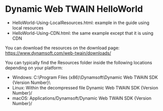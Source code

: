 # Dynamic Web TWAIN HelloWorld 

* HelloWorld-Using-LocalResources.html: example in the guide using local resources
* HelloWorld-Using-CDN.html: the same example except that it is using CDN

You can download the resources on the download page: https://www.dynamsoft.com/web-twain/downloads/

You can typically find the Resources folder inside the following locations depending on your platform:

* Windows: C:\Program Files (x86)\Dynamsoft\Dynamic Web TWAIN SDK {Version Number}\
* Linux: Within the decompressed file Dynamic Web TWAIN SDK {Version Number}/
* macOS: Applications/Dynamsoft/Dynamic Web TWAIN SDK {Version Number}/